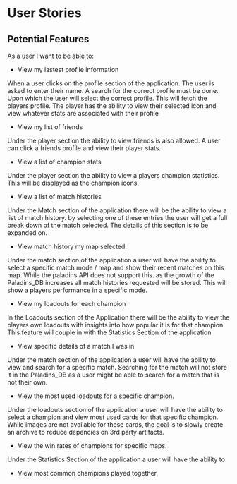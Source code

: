 # User Stories

## Potential Features

As a user I want to be able to:

- View my lastest profile information

When a user clicks on the profile section of the application. The user is asked to enter their name. A search for the correct profile must be done. Upon which the user will select the correct profile. This will fetch the players profile. The player has the ability to view their selected icon and view whatever stats are associated with their profile

- View my list of friends

Under the player section the ability to view friends is also allowed. A user can click a friends profile and view their player stats.

- View a list of champion stats

Under the player section the ability to view a players champion statistics. This will be displayed as the champion icons.

- View a list of match histories

Under the Match section of the application there will be the ability to view a list of match history. by selecting one of these entries the user will get a full break down of the match selected. The details of this section is to be expanded on.

- View match history my map selected.

Under the match section of the application a user will have the ability to select a specific match mode / map and show their recent matches on this map. While the paladins API does not support this. as the growth of the Paladins_DB increases all match histories requested will be stored. This will show a players performance in a specific mode.

- View my loadouts for each champion

In the Loadouts section of the Application there will be the ability to view the players own loadouts with insights into how popular it is for that champion. This feature will couple in with the Statistics Section of the application

- View specific details of a match I was in

Under the match section of the application a user will have the ability to view and search for a specific match. Searching for the match will not store it in the Paladins_DB as a user might be able to search for a match that is not their own.

- View the most used loadouts for a specific champion.

Under the loadouts section of the application a user will have the ability to select a champion and view most used cards for that specific champion. While images are not available for these cards, the goal is to slowly create an archive to reduce depencies on 3rd party artifacts.

- View the win rates of champions for specific maps. 

Under the Statistics Section of the application a user will have the ability to 

- View most common champions played together.